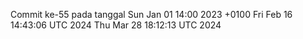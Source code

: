 Commit ke-55 pada tanggal Sun Jan 01 14:00 2023 +0100
Fri Feb 16 14:43:06 UTC 2024
Thu Mar 28 18:12:13 UTC 2024
